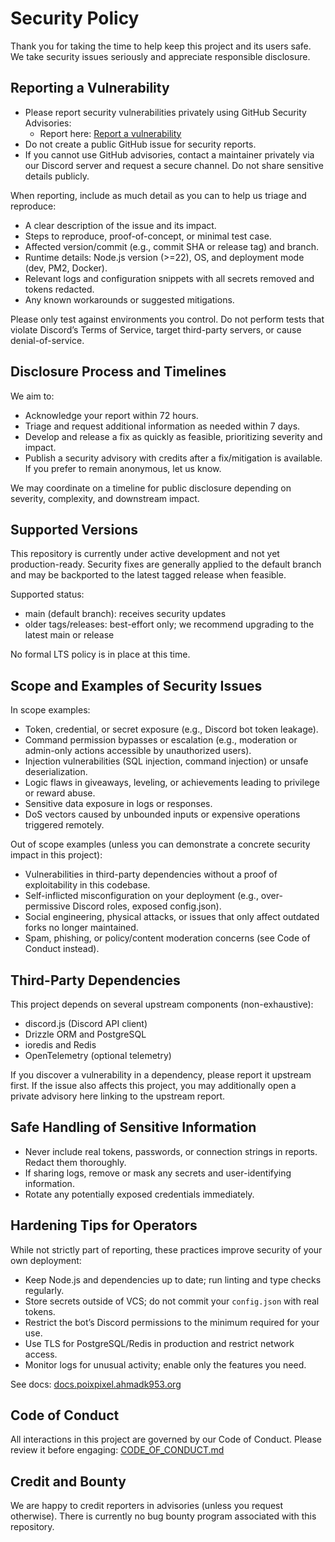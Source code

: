 # Security Policy

Thank you for taking the time to help keep this project and its users safe. We take security issues seriously and appreciate responsible disclosure.

## Reporting a Vulnerability

- Please report security vulnerabilities privately using GitHub Security Advisories:
  - Report here: [Report a vulnerability](https://github.com/ahmadk953/poixpixel-discord-bot/security/advisories/new)
- Do not create a public GitHub issue for security reports.
- If you cannot use GitHub advisories, contact a maintainer privately via our Discord server and request a secure channel. Do not share sensitive details publicly.

When reporting, include as much detail as you can to help us triage and reproduce:

- A clear description of the issue and its impact.
- Steps to reproduce, proof-of-concept, or minimal test case.
- Affected version/commit (e.g., commit SHA or release tag) and branch.
- Runtime details: Node.js version (>=22), OS, and deployment mode (dev, PM2, Docker).
- Relevant logs and configuration snippets with all secrets removed and tokens redacted.
- Any known workarounds or suggested mitigations.

Please only test against environments you control. Do not perform tests that violate Discord’s Terms of Service, target third-party servers, or cause denial-of-service.

## Disclosure Process and Timelines

We aim to:

- Acknowledge your report within 72 hours.
- Triage and request additional information as needed within 7 days.
- Develop and release a fix as quickly as feasible, prioritizing severity and impact.
- Publish a security advisory with credits after a fix/mitigation is available. If you prefer to remain anonymous, let us know.

We may coordinate on a timeline for public disclosure depending on severity, complexity, and downstream impact.

## Supported Versions

This repository is currently under active development and not yet production-ready. Security fixes are generally applied to the default branch and may be backported to the latest tagged release when feasible.

Supported status:

- main (default branch): receives security updates
- older tags/releases: best-effort only; we recommend upgrading to the latest main or release

No formal LTS policy is in place at this time.

## Scope and Examples of Security Issues

In scope examples:

- Token, credential, or secret exposure (e.g., Discord bot token leakage).
- Command permission bypasses or escalation (e.g., moderation or admin-only actions accessible by unauthorized users).
- Injection vulnerabilities (SQL injection, command injection) or unsafe deserialization.
- Logic flaws in giveaways, leveling, or achievements leading to privilege or reward abuse.
- Sensitive data exposure in logs or responses.
- DoS vectors caused by unbounded inputs or expensive operations triggered remotely.

Out of scope examples (unless you can demonstrate a concrete security impact in this project):

- Vulnerabilities in third-party dependencies without a proof of exploitability in this codebase.
- Self-inflicted misconfiguration on your deployment (e.g., over-permissive Discord roles, exposed config.json).
- Social engineering, physical attacks, or issues that only affect outdated forks no longer maintained.
- Spam, phishing, or policy/content moderation concerns (see Code of Conduct instead).

## Third-Party Dependencies

This project depends on several upstream components (non-exhaustive):

- discord.js (Discord API client)
- Drizzle ORM and PostgreSQL
- ioredis and Redis
- OpenTelemetry (optional telemetry)

If you discover a vulnerability in a dependency, please report it upstream first. If the issue also affects this project, you may additionally open a private advisory here linking to the upstream report.

## Safe Handling of Sensitive Information

- Never include real tokens, passwords, or connection strings in reports. Redact them thoroughly.
- If sharing logs, remove or mask any secrets and user-identifying information.
- Rotate any potentially exposed credentials immediately.

## Hardening Tips for Operators

While not strictly part of reporting, these practices improve security of your own deployment:

- Keep Node.js and dependencies up to date; run linting and type checks regularly.
- Store secrets outside of VCS; do not commit your `config.json` with real tokens.
- Restrict the bot’s Discord permissions to the minimum required for your use.
- Use TLS for PostgreSQL/Redis in production and restrict network access.
- Monitor logs for unusual activity; enable only the features you need.

See docs: [docs.poixpixel.ahmadk953.org](https://docs.poixpixel.ahmadk953.org/)

## Code of Conduct

All interactions in this project are governed by our Code of Conduct. Please review it before engaging: [CODE_OF_CONDUCT.md](./CODE_OF_CONDUCT.md)

## Credit and Bounty

We are happy to credit reporters in advisories (unless you request otherwise). There is currently no bug bounty program associated with this repository.
